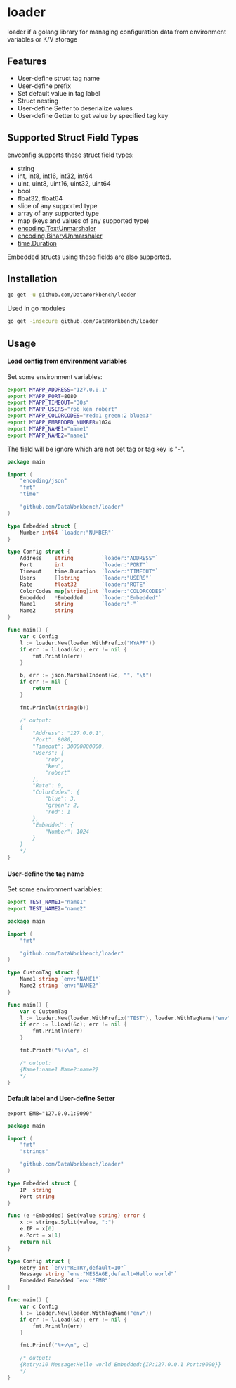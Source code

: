 # loader

loader if a golang library for managing configuration data from environment variables or K/V storage

## Features
* User-define struct tag name
* User-define prefix
* Set default value in tag label
* Struct nesting
* User-define Setter to deserialize values
* User-define Getter to get value by specified tag key

## Supported Struct Field Types

envconfig supports these struct field types:

  * string
  * int, int8, int16, int32, int64
  * uint, uint8, uint16, uint32, uint64
  * bool
  * float32, float64
  * slice of any supported type
  * array of any supported type
  * map (keys and values of any supported type)
  * [encoding.TextUnmarshaler](https://golang.org/pkg/encoding/#TextUnmarshaler)
  * [encoding.BinaryUnmarshaler](https://golang.org/pkg/encoding/#BinaryUnmarshaler)
  * [time.Duration](https://golang.org/pkg/time/#Duration)

Embedded structs using these fields are also supported.

## Installation

```bash
go get -u github.com/DataWorkbench/loader
```
Used in go modules
```bash
go get -insecure github.com/DataWorkbench/loader
```

## Usage

#### Load config from environment variables

Set some environment variables:

```Bash
export MYAPP_ADDRESS="127.0.0.1"
export MYAPP_PORT=8080
export MYAPP_TIMEOUT="30s"
export MYAPP_USERS="rob ken robert"
export MYAPP_COLORCODES="red:1 green:2 blue:3"
export MYAPP_EMBEDDED_NUMBER=1024
export MYAPP_NAME1="name1"
export MYAPP_NAME2="name1"
```

The field will be ignore which are not set tag or tag key is "-".

```Go
package main

import (
	"encoding/json"
	"fmt"
	"time"

	"github.com/DataWorkbench/loader"
)

type Embedded struct {
	Number int64 `loader:"NUMBER"`
}

type Config struct {
	Address    string         `loader:"ADDRESS"`
	Port       int            `loader:"PORT"`
	Timeout    time.Duration  `loader:"TIMEOUT"`
	Users      []string       `loader:"USERS"`
	Rate       float32        `loader:"ROTE"`
	ColorCodes map[string]int `loader:"COLORCODES"`
	Embedded   *Embedded      `loader:"Embedded"`
	Name1      string         `loader:"-"`
	Name2      string
}

func main() {
	var c Config
	l := loader.New(loader.WithPrefix("MYAPP"))
	if err := l.Load(&c); err != nil {
		fmt.Println(err)
	}

	b, err := json.MarshalIndent(&c, "", "\t")
	if err != nil {
		return
	}

	fmt.Println(string(b))

	/* output:
	{
		"Address": "127.0.0.1",
		"Port": 8080,
		"Timeout": 30000000000,
		"Users": [
			"rob",
			"ken",
			"robert"
		],
		"Rate": 0,
		"ColorCodes": {
			"blue": 3,
			"green": 2,
			"red": 1
		},
		"Embedded": {
			"Number": 1024
		}
	}
	*/
}
```

####  User-define the tag name
Set some environment variables:

```Bash
export TEST_NAME1="name1"
export TEST_NAME2="name2"
```

```go
package main

import (
	"fmt"

	"github.com/DataWorkbench/loader"
)

type CustomTag struct {
	Name1 string `env:"NAME1"`
	Name2 string `env:"NAME2"`
}

func main() {
	var c CustomTag
	l := loader.New(loader.WithPrefix("TEST"), loader.WithTagName("env"))
	if err := l.Load(&c); err != nil {
		fmt.Println(err)
	}

	fmt.Printf("%+v\n", c)

	/* output:
	{Name1:name1 Name2:name2}
	*/
}
```

#### Default label and User-define Setter 

```base
export EMB="127.0.0.1:9090"
```

```go
package main

import (
	"fmt"
	"strings"

	"github.com/DataWorkbench/loader"
)

type Embedded struct {
	IP  string
	Port string
}

func (e *Embedded) Set(value string) error {
	x := strings.Split(value, ":")
	e.IP = x[0]
	e.Port = x[1]
	return nil
}

type Config struct {
	Retry int `env:"RETRY,default=10"`
	Message string `env:"MESSAGE,default=Hello world"`
	Embedded Embedded `env:"EMB"`
}

func main() {
	var c Config
	l := loader.New(loader.WithTagName("env"))
	if err := l.Load(&c); err != nil {
		fmt.Println(err)
	}

	fmt.Printf("%+v\n", c)

	/* output:
	{Retry:10 Message:Hello world Embedded:{IP:127.0.0.1 Port:9090}}
	*/
}
```


